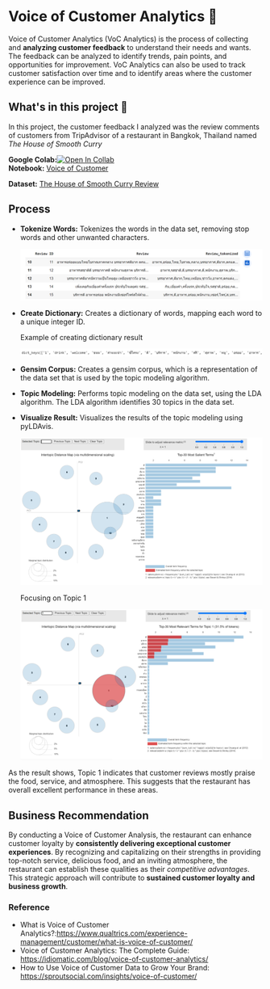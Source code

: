 # Voice of Customer Analytics 🔎
Voice of Customer Analytics (VoC Analytics) is the process of collecting and **analyzing customer feedback** to understand their needs and wants. The feedback can be analyzed to identify trends, pain points, and opportunities for improvement. VoC Analytics can also be used to track customer satisfaction over time and to identify areas where the customer experience can be improved.

## What's in this project 💼
In this project, the customer feedback I analyzed was the review comments of customers from TripAdvisor of a restaurant in Bangkok, Thailand named *The House of Smooth Curry*


**Google Colab:**[![Open In Collab](https://colab.research.google.com/assets/colab-badge.svg)](https://colab.research.google.com/drive/1cYvGnyKus5x7XRc2T9UbrQJwMcN7ibIe?usp=sharing)  
**Notebook:** [Voice of Customer](https://github.com/Wkan19/MADT8101-Customer-Analytics/blob/a401599f311e1860f1753ed29b6c568f7e740b56/Voice%20of%20Customer%20Analytics/GitHub_Voice_of_Customers.ipynb)

**Dataset:**  [The House of Smooth Curry Review](https://github.com/Wkan19/MADT8101-Customer-Analytics/blob/main/Voice%20of%20Customer%20Analytics/The%20House%20Of%20Smooth%20Curry%20Review.csv) 

## Process
* **Tokenize Words:** Tokenizes the words in the data set, removing stop words and other unwanted characters.
  
  ![tokeniz-word](./tokenize-word.png)
  
* **Create Dictionary:** Creates a dictionary of words, mapping each word to a unique integer ID.

  Example of creating dictionary result
  
  ![create-dict-key](./create-dict-key.png)
 
* **Gensim Corpus:** Creates a gensim corpus, which is a representation of the data set that is used by the topic modeling algorithm.
  
* **Topic Modeling:** Performs topic modeling on the data set, using the LDA algorithm. The LDA algorithm identifies 30 topics in the data set.
  
* **Visualize Result:** Visualizes the results of the topic modeling using pyLDAvis.
  
  ![voc-reult](./voc-result.png)


  Focusing on Topic 1
  
  ![voc-reult-topic-1](./voc-result-topic-1.png)

As the result shows, Topic 1 indicates that customer reviews mostly praise the food, service, and atmosphere. This suggests that the restaurant has overall excellent performance in these areas.


## Business Recommendation
By conducting a Voice of Customer Analysis, the restaurant can enhance customer loyalty by **consistently delivering exceptional customer experiences**. By recognizing and capitalizing on their strengths in providing top-notch service, delicious food, and an inviting atmosphere, the restaurant can establish these qualities as their *competitive advantages*. This strategic approach will contribute to **sustained customer loyalty and business growth**.


### Reference
- What is Voice of Customer Analytics?:https://www.qualtrics.com/experience-management/customer/what-is-voice-of-customer/
- Voice of Customer Analytics: The Complete Guide: https://idiomatic.com/blog/voice-of-customer-analytics/
- How to Use Voice of Customer Data to Grow Your Brand: https://sproutsocial.com/insights/voice-of-customer/
